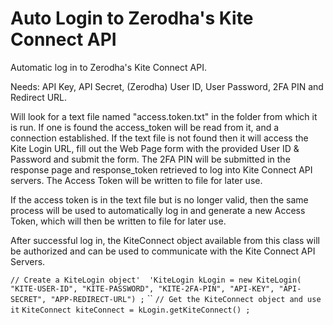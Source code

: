 # Auto Login to Zerodha's Kite Connect API

Automatic log in to Zerodha's Kite Connect API.
 
Needs: API Key, API Secret, (Zerodha) User ID, User Password, 2FA PIN and Redirect URL.

Will look for a text file named "access.token.txt" in the folder from which it is run. If one is found the access_token will be read from it, and a connection established. If the text file is not found then it will access the Kite Login URL, fill out the  Web Page form with the provided User ID & Password and submit the form. The 2FA PIN will be submitted in the response page and response_token retrieved to log into Kite Connect API servers. The Access Token will be written to file for later use.

If the access token is in the text file but is no longer valid, then the same process will be used to automatically log in and generate a new Access Token, which will then be written to file for later use.

After successful log in, the KiteConnect object available from this class will be authorized and can be used to communicate with the Kite Connect API Servers.

`// Create a KiteLogin object' 
'KiteLogin kLogin = new KiteLogin( "KITE-USER-ID", "KITE-PASSWORD", "KITE-2FA-PIN", "API-KEY", "API-SECRET", "APP-REDIRECT-URL") ;`
``
`// Get the KiteConnect object and use it`
`KiteConnect kiteConnect = kLogin.getKiteConnect() ;`